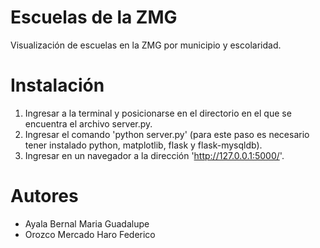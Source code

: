 # Escuelas de la ZMG
Visualización de escuelas en la ZMG por municipio y escolaridad.

# Instalación
1. Ingresar a la terminal y posicionarse en el directorio en el que se encuentra el archivo server.py.
2. Ingresar el comando 'python server.py' (para este paso es necesario tener instalado python, matplotlib, flask y flask-mysqldb).
3. Ingresar en un navegador a la dirección 'http://127.0.0.1:5000/'.

# Autores
- Ayala Bernal Maria Guadalupe
- Orozco Mercado Haro Federico
